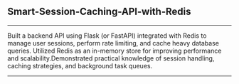 ## Smart-Session-Caching-API-with-Redis

---
Built a backend API using Flask (or FastAPI) integrated with Redis to manage user sessions, perform rate 
limiting, and cache heavy database queries. Utilized Redis as an in-memory store for improving performance 
and scalability.Demonstrated practical knowledge of session handling, caching strategies, and background 
task queues.

---
